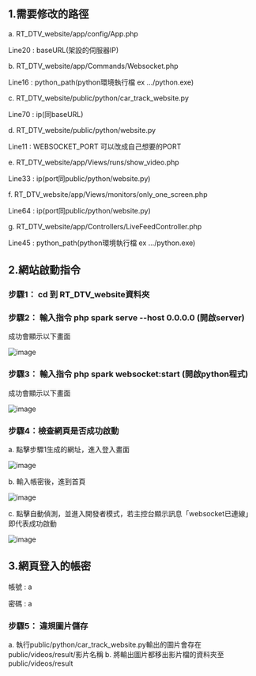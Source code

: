## 1.需要修改的路徑

a. RT_DTV_website/app/config/App.php

Line20 : baseURL(架設的伺服器IP)


b. RT_DTV_website/app/Commands/Websocket.php

Line16 : python_path(python環境執行檔 ex .../python.exe)


c. RT_DTV_website/public/python/car_track_website.py

Line70 : ip(同baseURL)


d. RT_DTV_website/public/python/website.py

Line11 : WEBSOCKET_PORT 可以改成自己想要的PORT


e. RT_DTV_website/app/Views/runs/show_video.php

Line33 : ip(port同public/python/website.py)


f. RT_DTV_website/app/Views/monitors/only_one_screen.php

Line64 : ip(port同public/python/website.py)

g. RT_DTV_website/app/Controllers/LiveFeedController.php

Line45 : python_path(python環境執行檔 ex .../python.exe)


## 2.網站啟動指令

### 步驟1： cd 到 RT_DTV_website資料夾

### 步驟2： 輸入指令 php spark serve --host 0.0.0.0 (開啟server) 

成功會顯示以下畫面

![image](https://github.com/candycca/CCU-Headlight-violation-detection-system/blob/main/docs/php.png)

### 步驟3： 輸入指令 php spark websocket:start (開啟python程式)

成功會顯示以下畫面

![image](https://github.com/candycca/CCU-Headlight-violation-detection-system/blob/main/docs/websocket.png)

### 步驟4：檢查網頁是否成功啟動

a. 點擊步驟1生成的網址，進入登入畫面

![image](https://github.com/candycca/CCU-Headlight-violation-detection-system/blob/main/docs/登入.png)

b. 輸入帳密後，進到首頁

![image](https://github.com/candycca/CCU-Headlight-violation-detection-system/blob/main/docs/首頁.png)

c. 點擊自動偵測，並進入開發者模式，若主控台顯示訊息「websocket已連線」即代表成功啟動

![image](https://github.com/candycca/CCU-Headlight-violation-detection-system/blob/main/docs/成功.png)

## 3.網頁登入的帳密

帳號 : a

密碼 : a

### 步驟5： 違規圖片儲存

a. 執行public/python/car_track_website.py輸出的圖片會存在public/videos/result/影片名稱
b. 將輸出圖片都移出影片檔的資料夾至public/videos/result

